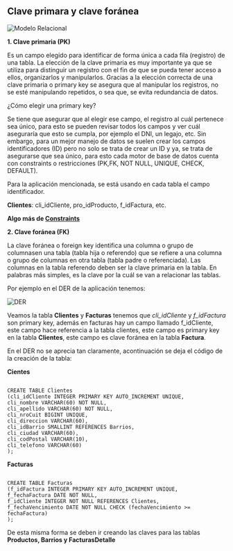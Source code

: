 ## Clave primara y clave foránea		
 		
![Modelo Relacional](http://4.bp.blogspot.com/-tUwf6nU-FLM/UWzga4Ymt7I/AAAAAAAAAIg/8R8GNhcOej8/s1600/propiedades+entidad+relacion.png)
		
**1. Clave primaria (PK)**		
 
Es un campo elegido para identificar de forma única a cada fila (registro) de una tabla. La elección de la clave primaria es muy          importante ya que se utiliza para distinguir un registro con el fin de que se pueda  tener acceso a ellos, organizarlos y manipularlos.
Gracias a la elección correcta de una  clave primaria o primary key se asegura que al manipular los registros, no se esté manipulando     repetidos, o sea que, se evita redundancia de datos. 
  
¿Cómo elegir una primary key?

Se tiene que asegurar que al elegir ese campo, el registro al cuál pertenece sea único, para esto se pueden revisar todos los campos y ver cuál aseguraría que esto se cumpla, por ejemplo el DNI, un legajo, etc. Sin embargo, para un mejor manejo de datos se suelen crear los campos identificadores (ID) pero no solo se trata de crear un ID y ya, se trata de asegurarse que sea único, para esto cada motor de base de datos cuenta con constraints o restricciones (PK,FK, NOT NULL, UNIQUE, CHECK, DEFAULT).

Para la aplicación mencionada, se está usando en cada tabla el campo identificador.

**Clientes**: cli_idCliente, pro_idProducto, f_idFactura, etc.

**Algo más de [Constraints](http://www.1keydata.com/es/sql/sql-constraint.php)**
 		
**2. Clave foránea (FK)**		
		
La clave foránea o foreign key identifica una columna o grupo de columnasen una tabla (tabla hija o referendo) que se refiere a una columna o grupo de columnas en otra tabla (tabla padre o referenciada). Las columnas en la tabla referendo deben ser la clave primaria en la tabla. En palabras más simples, es la clave por la cuál se van a relacionar las tablas.

Por ejemplo en el DER de la aplicación tenemos:

![DER](https://github.com/Eri02/intro-a-base-de-datos-relacional/blob/gh-pages/img/BDPTFDER.png)



Veamos la tabla **Clientes** y **Facturas** tenemos que _cli_idCliente_ y _f_idFactura_ son primary key, además en facturas hay un campo llamado f_idCliente, este campo hace referencia a la tabla clientes, este campo es primary key en la tabla **Clientes**, este campo es clave foránea en la tabla **Factura**.

En el DER no se aprecia tan claramente, acontinuación se deja el código de la creación de la tabla:

**Cientes**

```

CREATE TABLE Clientes
(cli_idCliente INTEGER PRIMARY KEY AUTO_INCREMENT UNIQUE,
cli_nombre VARCHAR(60) NOT NULL,
cli_apellido VARCHAR(60) NOT NULL,
cli_nroCuit BIGINT UNIQUE,
cli_direccion VARCHAR(60),
cli_idBarrio SMALLINT REFERENCES Barrios,
cli_ciudad VARCHAR(60),
cli_codPostal VARCHAR(10),
cli_telefono VARCHAR(60)
);

```

**Facturas**

```

CREATE TABLE Facturas
(f_idFactura INTEGER PRIMARY KEY AUTO_INCREMENT UNIQUE,
f_fechaFactura DATE NOT NULL,
f_idCliente INTEGER NOT NULL REFERENCES Clientes,
f_fechaVencimiento DATE NOT NULL CHECK (fechaVencimiento >= fechaFactura)
);

```

De esta misma forma se deben ir creando las claves para las tablas **Productos, Barrios y FacturasDetalle**
